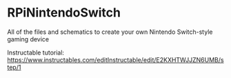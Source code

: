 # RPiNintendoSwitch

All of the files and schematics to create your own Nintendo Switch-style gaming device

Instructable tutorial: https://www.instructables.com/editInstructable/edit/E2KXHTWJJZN6UMB/step/1
